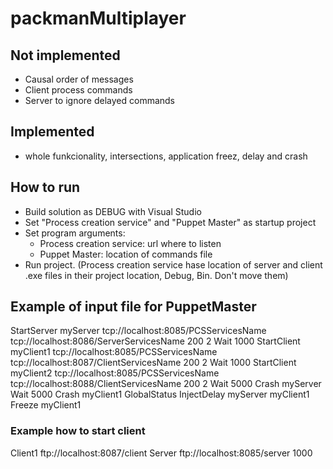 # packmanMultiplayer

## Not implemented
- Causal order of messages
- Client process commands
- Server to ignore delayed commands

## Implemented
- whole funkcionality, intersections, application freez, delay and crash

## How to run
- Build solution as DEBUG with Visual Studio
- Set "Process creation service" and "Puppet Master" as startup project
- Set program arguments: 
	- Process creation service: url where to listen
	- Puppet Master: location of commands file
- Run project. (Process creation service hase location of server and client .exe files in their project location, Debug, Bin. Don't move them)

## Example of input file for PuppetMaster

StartServer myServer tcp://localhost:8085/PCSServicesName tcp://localhost:8086/ServerServicesName 200 2
Wait 1000
StartClient myClient1 tcp://localhost:8085/PCSServicesName tcp://localhost:8087/ClientServicesName 200 2
Wait 1000
StartClient myClient2 tcp://localhost:8085/PCSServicesName tcp://localhost:8088/ClientServicesName 200 2
Wait 5000
Crash myServer
Wait 5000
Crash myClient1
GlobalStatus
InjectDelay myServer myClient1
Freeze myClient1


### Example how to start client

Client1 ftp://localhost:8087/client Server ftp://localhost:8085/server 1000
